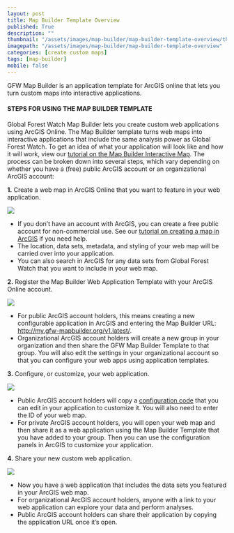 ```yaml
---
layout: post
title: Map Builder Template Overview
published: True
description: ""
thumbnail: "/assets/images/map-builder/map-builder-template-overview/thumbnail.png"
imagepath: "/assets/images/map-builder/map-builder-template-overview"
categories: [create custom maps]
tags: [map-builder]
mobile: false
---
```



<div id="desktopContent" class="content">

  <p>GFW Map Builder is an application template for ArcGIS online that lets you turn custom maps into interactive applications.</p>
  <h4>STEPS FOR USING THE MAP BUILDER TEMPLATE</h4>
  <p>Global Forest Watch Map Builder lets you create custom web applications using ArcGIS Online. The Map Builder template turns web maps into interactive applications that include the same analysis power as Global Forest Watch. To get an idea of what your application will look like and how it will work, view our <a href="https://youtu.be/k3uchlrWF7o?list=PLh91mManXhdnr_r85vYAiiv19ntHIYObd" target="_blank">tutorial on the Map Builder Interactive Map</a>. The process can be broken down into several steps, which vary depending on whether you have a (free) public ArcGIS account or an organizational ArcGIS account:</p>


  <p><strong>1.</strong> Create a web map in ArcGIS Online that you want to feature in your web application.</p>
  <p><img src="{{site.sub_url}}{{page.imagepath}}/desktop/image1.png"/></p>
  <ul>
    <li>If you don’t have an account with ArcGIS, you can create a free public account for non-commercial use. See our <a href="https://youtu.be/iUQq0br-Gjc?list=PLh91mManXhdnr_r85vYAiiv19ntHIYObd" target="_blank">tutorial on creating a map in ArcGIS</a> if you need help.</li>
    <li>The location, data sets, metadata, and styling of your web map will be carried over into your application.</li>
    <li>You can also search in ArcGIS for any data sets from Global Forest Watch that you want to include in your web map.</li>
  </ul>
  <p><strong>2.</strong> Register the Map Builder Web Application Template with your ArcGIS Online account.</p>
  <p><img src="{{site.sub_url}}{{page.imagepath}}/desktop/image2.png"/></p>
  <ul>
    <li>For public ArcGIS account holders, this means creating a new configurable application in ArcGIS and entering the Map Builder URL: <a href="http://my.gfw-mapbuilder.org/v1.latest/" target="_blank">http://my.gfw-mapbuilder.org/v1.latest/</a>.</li>
    <li>Organizational ArcGIS account holders will create a new group in your organization and then share the GFW Map Builder Template to that group. You will also edit the settings in your organizational account so that you can configure your web apps using application templates.</li>
  </ul>
  <p><strong>3.</strong> Configure, or customize, your web application.</p>
  <p><img src="{{site.sub_url}}{{page.imagepath}}/desktop/image3.png"/></p>
  <ul>
    <li>Public ArcGIS account holders will copy a <a href="https://github.com/wri/gfw-mapbuilder/blob/master/config-panels/simplePanel.json" target="_blank">configuration code</a> that you can edit in your application to customize it. You will also need to enter the ID of your web map.</li>
    <li>For private ArcGIS account holders, you will open your web map and then share it as a web application using the Map Builder Template that you have added to your group.
    Then you can use the configuration panels in ArcGIS to customize your application.</li>
  </ul>
  <p><strong>4.</strong> Share your new custom web application.</p>
  <p><img src="{{site.sub_url}}{{page.imagepath}}/desktop/image4.png"/></p>
  <ul>
    <li>Now you have a web application that includes the data sets you featured in your ArcGIS web map.</li>
    <li>For organizational ArcGIS account holders, anyone with a link to your web application can explore your data and perform analyses.</li>
    <li>Public ArcGIS account holders can share their application by copying the application URL once it’s open.</li>
  </ul>
</div>



<div id="mobileContent" class="content">
</div>
